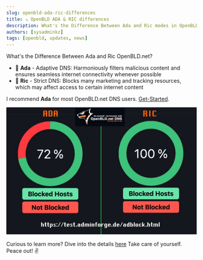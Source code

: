 ```yaml
---
slug: openbld-ada-ric-differences
title: ↘ OpenBLD ADA & RIC differences
description: What's the Difference Between Ada and Ric modes in OpenBLD.net?
authors: [sysadminkz]
tags: [openbld, updates, news]
---
```


What's the Difference Between Ada and Ric OpenBLD.net?

- 🌟 **Ada** - Adaptive DNS: Harmoniously filters malicious content and ensures seamless internet connectivity whenever possible
- 🚫 **Ric** - Strict DNS: Blocks many marketing and tracking resources, which may affect access to certain internet content

I recommend **Ada** for most OpenBLD.net DNS users. [Get-Started](/docs/category/get-started).

![OpenBLD ADA & RIC differences](images/ada-vs-ric-testing-results.jpg)

Curious to learn more? Dive into the details [here](/docs/overwiew/how-it-works/#ada-vs-ric)
Take care of yourself. Peace out! ✌️
